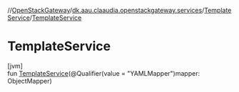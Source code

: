 //[OpenStackGateway](../../../index.md)/[dk.aau.claaudia.openstackgateway.services](../index.md)/[TemplateService](index.md)/[TemplateService](-template-service.md)

# TemplateService

[jvm]\
fun [TemplateService](-template-service.md)(@Qualifier(value = "YAMLMapper")mapper: ObjectMapper)
